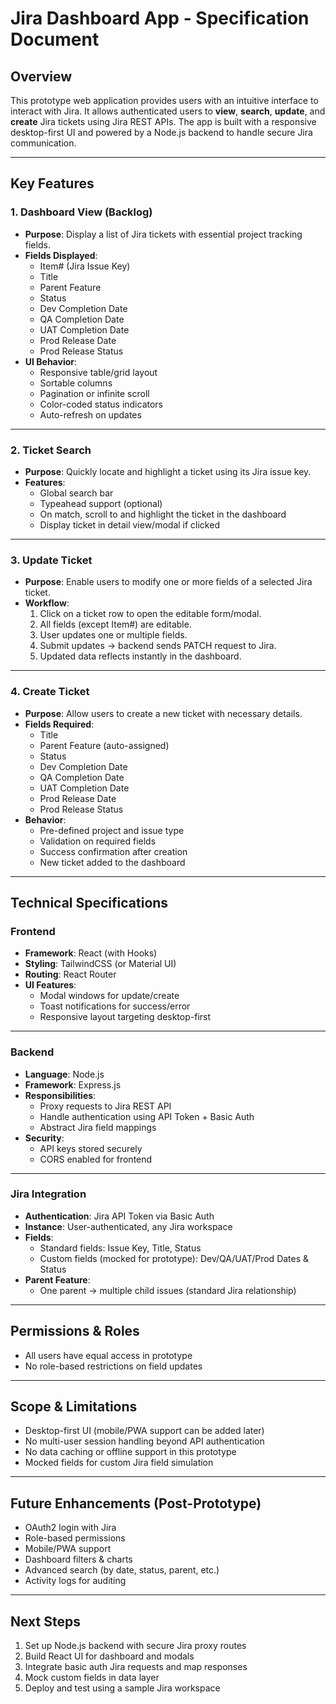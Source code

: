 # Jira Dashboard App - Specification Document

## Overview

This prototype web application provides users with an intuitive interface to interact with Jira. It allows authenticated users to **view**, **search**, **update**, and **create** Jira tickets using Jira REST APIs. The app is built with a responsive desktop-first UI and powered by a Node.js backend to handle secure Jira communication.

---

## Key Features

### 1. Dashboard View (Backlog)

- **Purpose**: Display a list of Jira tickets with essential project tracking fields.
- **Fields Displayed**:
  - Item# (Jira Issue Key)
  - Title
  - Parent Feature
  - Status
  - Dev Completion Date
  - QA Completion Date
  - UAT Completion Date
  - Prod Release Date
  - Prod Release Status
- **UI Behavior**:
  - Responsive table/grid layout
  - Sortable columns
  - Pagination or infinite scroll
  - Color-coded status indicators
  - Auto-refresh on updates

---

### 2. Ticket Search

- **Purpose**: Quickly locate and highlight a ticket using its Jira issue key.
- **Features**:
  - Global search bar
  - Typeahead support (optional)
  - On match, scroll to and highlight the ticket in the dashboard
  - Display ticket in detail view/modal if clicked

---

### 3. Update Ticket

- **Purpose**: Enable users to modify one or more fields of a selected Jira ticket.
- **Workflow**:
  1. Click on a ticket row to open the editable form/modal.
  2. All fields (except Item#) are editable.
  3. User updates one or multiple fields.
  4. Submit updates → backend sends PATCH request to Jira.
  5. Updated data reflects instantly in the dashboard.

---

### 4. Create Ticket

- **Purpose**: Allow users to create a new ticket with necessary details.
- **Fields Required**:
  - Title
  - Parent Feature (auto-assigned)
  - Status
  - Dev Completion Date
  - QA Completion Date
  - UAT Completion Date
  - Prod Release Date
  - Prod Release Status
- **Behavior**:
  - Pre-defined project and issue type
  - Validation on required fields
  - Success confirmation after creation
  - New ticket added to the dashboard

---

## Technical Specifications

### Frontend

- **Framework**: React (with Hooks)
- **Styling**: TailwindCSS (or Material UI)
- **Routing**: React Router
- **UI Features**:
  - Modal windows for update/create
  - Toast notifications for success/error
  - Responsive layout targeting desktop-first

---

### Backend

- **Language**: Node.js
- **Framework**: Express.js
- **Responsibilities**:
  - Proxy requests to Jira REST API
  - Handle authentication using API Token + Basic Auth
  - Abstract Jira field mappings
- **Security**:
  - API keys stored securely
  - CORS enabled for frontend

---

### Jira Integration

- **Authentication**: Jira API Token via Basic Auth
- **Instance**: User-authenticated, any Jira workspace
- **Fields**:
  - Standard fields: Issue Key, Title, Status
  - Custom fields (mocked for prototype): Dev/QA/UAT/Prod Dates & Status
- **Parent Feature**:
  - One parent → multiple child issues (standard Jira relationship)

---

## Permissions & Roles

- All users have equal access in prototype
- No role-based restrictions on field updates

---

## Scope & Limitations

- Desktop-first UI (mobile/PWA support can be added later)
- No multi-user session handling beyond API authentication
- No data caching or offline support in this prototype
- Mocked fields for custom Jira field simulation

---

## Future Enhancements (Post-Prototype)

- OAuth2 login with Jira
- Role-based permissions
- Mobile/PWA support
- Dashboard filters & charts
- Advanced search (by date, status, parent, etc.)
- Activity logs for auditing

---

## Next Steps

1. Set up Node.js backend with secure Jira proxy routes
2. Build React UI for dashboard and modals
3. Integrate basic auth Jira requests and map responses
4. Mock custom fields in data layer
5. Deploy and test using a sample Jira workspace


